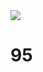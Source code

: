 <!-- Alignment options!!!!! -->  <img align="center" src="https://i.ibb.co/rt37Yn9/logo-unscreen.gif">
# 95
